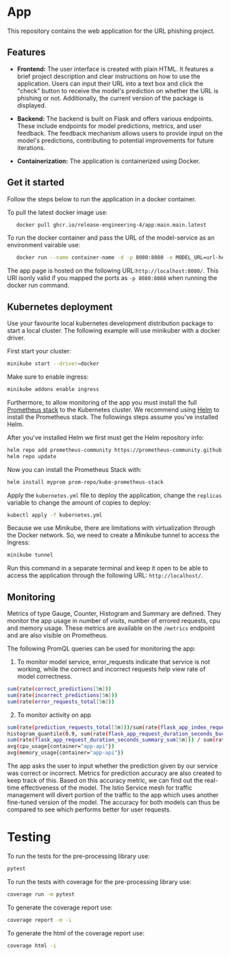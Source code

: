 # App
This repository contains the web application for the URL phishing project.

## Features

- **Frontend:** The user interface is created with plain HTML. It features a brief project description and clear instructions on how to use the application. Users can input their URL into a text box and click the "check" button to receive the model's prediction on whether the URL is phishing or not. Additionally, the current version of the package is displayed.

- **Backend:** The backend is built on Flask and offers various endpoints. These include endpoints for model predictions, metrics, and user feedback. The feedback mechanism allows users to provide input on the model's predictions, contributing to potential improvements for future iterations.

- **Containerization:** The application is containerized using Docker. 

## Get it started

Follow the steps below to run the application in a docker container.

To pull the latest docker image use:

```bash
   docker pull ghcr.io/release-engineering-4/app:main.main.latest  
```

To run the docker container and pass the URL of the model-service as an environment vairable use:

```bash
   docker run --name container-name -d -p 8080:8080 -e MODEL_URL=url-here ghcr.io/release-engineering-4/app:main.main.latest
```

The app page is hosted on the following URL:`http://localhost:8080/`. This URl isonly valid if you mapped the ports as `-p 8080:8080` when running the docker run command.


## Kubernetes deployment
Use your favourite local kubernetes development distribution package to start a local cluster. The following example will use minikuber with a docker driver.

First start your cluster:

```bash
minikube start --driver=docker
```

Make sure to enable ingress:
```bash
minikube addons enable ingress
```

Furthermore, to allow monitoring of the app you must install the full [Prometheus stack](https://artifacthub.io/packages/helm/prometheus-community/kube-prometheus-stack) to the Kubernetes cluster. We recommend using [Helm](https://helm.sh/) to install the Prometheus stack. The followings steps assume you've installed Helm.

After you've installed Helm we first must get the Helm repository info:

```bash
helm repo add prometheus-community https://prometheus-community.github.io/helm-charts
helm repo update
```

Now you can install the Prometheus Stack with:

```bash
helm install myprom prom-repo/kube-prometheus-stack
```

Apply the `kubernetes.yml` file to deploy the application, change the `replicas` variable to change the amount of copies to deploy:

```bash
kubectl apply -f kubernetes.yml
```

Because we use Minikube, there are limitations with virtualization through the Docker network. So, we need to create a Minikube tunnel to access the Ingress:

```bash
minikube tunnel
```

Run this command in a separate terminal and keep it open to be able to access the application through the following URL: `http://localhost/`.

## Monitoring

Metrics of type Gauge, Counter, Histogram and Summary are defined. They monitor the app usage in number of visits, number of errored requests, cpu and memory usage. These metrics are available on the ```/metrics``` endpoint and are also visible on Prometheus.

The following PromQL queries can be used for monitoring the app:

1. To monitor model service, error_requests indicate that service is not working, while the correct and incorrect requests help view rate of model correctness.
```bash
sum(rate(correct_predictions[5m]))
sum(rate(incorrect_predictions[5m]))
sum(rate(error_requests_total[5m]))
```

2. To monitor activity on app
```bash
sum(rate(prediction_requests_total[5m]))/sum(rate(flask_app_index_requests_total[5m]))
histogram_quantile(0.9, sum(rate(flask_app_request_duration_seconds_bucket[5m])) by (le))
sum(rate(flask_app_request_duration_seconds_summary_sum[5m])) / sum(rate(flask_app_request_duration_seconds_summary_count[5m]))
avg(cpu_usage{container="app-api"})
avg(memory_usage{container="app-api"})
```


The app asks the user to input whether the prediction given by our service was correct or incorrect. Metrics for prediction accuracy are also created to keep track of this. Based on this accuracy metric, we can find out the real-time effectiveness of the model. The Istio Service mesh for traffic management will divert portion of the traffic to the app which uses another fine-tuned version of the model. The accuracy for both models can thus be compared to see which performs better for user requests.

# Testing 

To run the tests for the pre-processing library use:

```bash
pytest
```

To run the tests with coverage for the pre-processing library use:

```bash
coverage run -m pytest
```

To generate the coverage report use:

```bash
coverage report -m -i
```

To generate the html of the coverage report use:

```bash
coverage html -i
```
